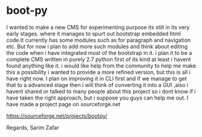 boot-py
=======
I wanted to make a new CMS for experimenting purpose its still in its very early stages.
where it manages to spurt out bootstrap embedded html code.It currently has some modules such as for paragraph and navigation etc.
But for now i plan to add more such modules and think about editing the code when i have integrated most of the bootstrap in it.
i plan it to be a complete CMS written in purely 2.7 python first of its kind at least i havent found anything like it.
i would like help from the community to help me make this a possibility i wanted to provide a more refined version,
but this is all i have right now.
I plan on improving it in CLI first and if we manage to get that to a advanced stage then i will think of converting it into a GUI
,also i havent shared or talked to many people about this project so i dont know if i have taken the right approach,
but i suppose you guys can help me out.
I have made a project page on sourceforge.net

https://sourceforge.net/projects/bootpy/


Regards,
Sarim Zafar
